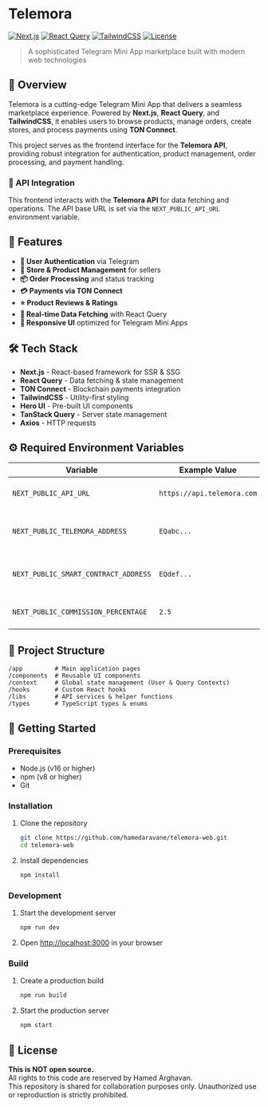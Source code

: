 # Telemora

[![Next.js](https://img.shields.io/badge/Next.js-15-black)](https://nextjs.org/)
[![React Query](https://img.shields.io/badge/React%20Query-latest-ff4154)](https://tanstack.com/query/)
[![TailwindCSS](https://img.shields.io/badge/TailwindCSS-latest-38bdf8)](https://tailwindcss.com/)
[![License](https://img.shields.io/badge/License-Proprietary-red)](#LICENSE)

> A sophisticated Telegram Mini App marketplace built with modern web technologies

## 🌟 Overview

Telemora is a cutting-edge Telegram Mini App that delivers a seamless marketplace experience.
Powered by **Next.js**, **React Query**, and **TailwindCSS**, it enables users to browse products,
manage orders, create stores, and process payments using **TON Connect**.

This project serves as the frontend interface for the **Telemora API**, providing robust integration
for authentication, product management, order processing, and payment handling.

### 🔌 API Integration

This frontend interacts with the **Telemora API** for data fetching and operations. The API base URL
is set via the `NEXT_PUBLIC_API_URL` environment variable.

## 🚀 Features

- **🔐 User Authentication** via Telegram
- **🏪 Store & Product Management** for sellers
- **📦 Order Processing** and status tracking
- **💳 Payments via TON Connect**
- **⭐ Product Reviews & Ratings**
- **🔄 Real-time Data Fetching** with React Query
- **📱 Responsive UI** optimized for Telegram Mini Apps

## 🛠️ Tech Stack

- **Next.js** - React-based framework for SSR & SSG
- **React Query** - Data fetching & state management
- **TON Connect** - Blockchain payments integration
- **TailwindCSS** - Utility-first styling
- **Hero UI** - Pre-built UI components
- **TanStack Query** - Server state management
- **Axios** - HTTP requests

## ⚙️ Required Environment Variables

| Variable                             | Example Value              | Description                         |
|--------------------------------------|----------------------------|-------------------------------------|
| `NEXT_PUBLIC_API_URL`                | `https://api.telemora.com` | Base URL for API requests           |
| `NEXT_PUBLIC_TELEMORA_ADDRESS`       | `EQabc...`                 | TON wallet for marketplace treasury |
| `NEXT_PUBLIC_SMART_CONTRACT_ADDRESS` | `EQdef...`                 | TON smart contract payment address  |
| `NEXT_PUBLIC_COMMISSION_PERCENTAGE`  | `2.5`                      | Platform fee as a percentage        |

## 📁 Project Structure

```
/app         # Main application pages
/components  # Reusable UI components
/context     # Global state management (User & Query Contexts)
/hooks       # Custom React hooks
/libs        # API services & helper functions
/types       # TypeScript types & enums
```

## 🚀 Getting Started

### Prerequisites

- Node.js (v16 or higher)
- npm (v8 or higher)
- Git

### Installation

1. Clone the repository

   ```bash
   git clone https://github.com/hamedaravane/telemora-web.git
   cd telemora-web
   ```

2. Install dependencies
   ```bash
   npm install
   ```

### Development

1. Start the development server

   ```bash
   npm run dev
   ```

2. Open [http://localhost:3000](http://localhost:3000) in your browser

### Build

1. Create a production build

   ```bash
   npm run build
   ```

2. Start the production server
   ```bash
   npm start
   ```

## 📄 License

**This is NOT open source.**  
All rights to this code are reserved by Hamed Arghavan.  
This repository is shared for collaboration purposes only. Unauthorized use or reproduction is
strictly prohibited.
